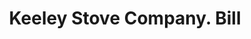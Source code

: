 ---
doi: 10.7916/D8H71SX3
date_other: '1908'
date_other_textual: '1908'
form: printed ephemera
genre:
- Invoices
name:
- Keeley Stove Company
object_in_context_url: https://biggert.cul.columbia.edu/items/view/ave_biggert_01360
subject_hierarchical_geographic:
- Columbia, Pennsylvania, United States
subject_name:
- Keeley Stove Company
title: Keeley Stove Company. Bill
sort_title: Keeley Stove Company. Bill
call_number: ave_biggert_01360
coordinates:
- 40.033055555555556,-76.49666666666667
pid: ave_biggert_01360
identifiers: ave_biggert_01360
canvas_id: ldpd:396622
permalink: "/items/ave_biggert_01360/"
layout: iiif-image-page
---